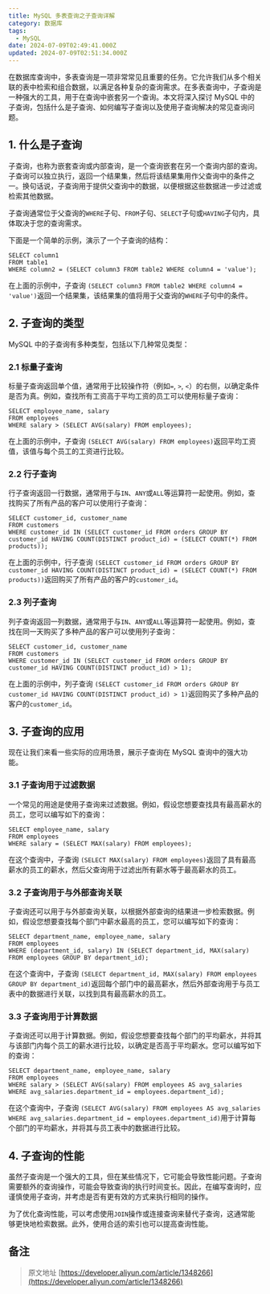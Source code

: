 ```yaml
---
title: MySQL 多表查询之子查询详解
category: 数据库
tags:
  - MySQL
date: 2024-07-09T02:49:41.000Z
updated: 2024-07-09T02:51:34.000Z
---
```

在数据库查询中，多表查询是一项非常常见且重要的任务。它允许我们从多个相关联的表中检索和组合数据，以满足各种复杂的查询需求。在多表查询中，子查询是一种强大的工具，用于在查询中嵌套另一个查询。本文将深入探讨 MySQL 中的子查询，包括什么是子查询、如何编写子查询以及使用子查询解决的常见查询问题。

## 1. 什么是子查询

子查询，也称为嵌套查询或内部查询，是一个查询嵌套在另一个查询内部的查询。子查询可以独立执行，返回一个结果集，然后将该结果集用作父查询中的条件之一。换句话说，子查询用于提供父查询中的数据，以便根据这些数据进一步过滤或检索其他数据。

子查询通常位于父查询的`WHERE`​子句、`FROM`​子句、`SELECT`​子句或`HAVING`​子句内，具体取决于您的查询需求。

下面是一个简单的示例，演示了一个子查询的结构：

```
SELECT column1
FROM table1
WHERE column2 = (SELECT column3 FROM table2 WHERE column4 = 'value');
```

在上面的示例中，子查询 `(SELECT column3 FROM table2 WHERE column4 = 'value')`​ 返回一个结果集，该结果集的值将用于父查询的`WHERE`​子句中的条件。

## 2. 子查询的类型

MySQL 中的子查询有多种类型，包括以下几种常见类型：

### 2.1 标量子查询

标量子查询返回单个值，通常用于比较操作符（例如`=`​, `>`​, `<`​）的右侧，以确定条件是否为真。例如，查找所有工资高于平均工资的员工可以使用标量子查询：

```
SELECT employee_name, salary
FROM employees
WHERE salary > (SELECT AVG(salary) FROM employees);
```

在上面的示例中，子查询 `(SELECT AVG(salary) FROM employees)`​ 返回平均工资值，该值与每个员工的工资进行比较。

### 2.2 行子查询

行子查询返回一行数据，通常用于与`IN`​、`ANY`​或`ALL`​等运算符一起使用。例如，查找购买了所有产品的客户可以使用行子查询：

```
SELECT customer_id, customer_name
FROM customers
WHERE customer_id IN (SELECT customer_id FROM orders GROUP BY customer_id HAVING COUNT(DISTINCT product_id) = (SELECT COUNT(*) FROM products));
```

在上面的示例中，行子查询 `(SELECT customer_id FROM orders GROUP BY customer_id HAVING COUNT(DISTINCT product_id) = (SELECT COUNT(*) FROM products))`​ 返回购买了所有产品的客户的`customer_id`​。

### 2.3 列子查询

列子查询返回一列数据，通常用于与`IN`​、`ANY`​或`ALL`​等运算符一起使用。例如，查找在同一天购买了多种产品的客户可以使用列子查询：

```
SELECT customer_id, customer_name
FROM customers
WHERE customer_id IN (SELECT customer_id FROM orders GROUP BY customer_id HAVING COUNT(DISTINCT product_id) > 1);
```

在上面的示例中，列子查询 `(SELECT customer_id FROM orders GROUP BY customer_id HAVING COUNT(DISTINCT product_id) > 1)`​ 返回购买了多种产品的客户的`customer_id`​。

## 3. 子查询的应用

现在让我们来看一些实际的应用场景，展示子查询在 MySQL 查询中的强大功能。

### 3.1 子查询用于过滤数据

一个常见的用途是使用子查询来过滤数据。例如，假设您想要查找具有最高薪水的员工，您可以编写如下的查询：

```
SELECT employee_name, salary
FROM employees
WHERE salary = (SELECT MAX(salary) FROM employees);
```

在这个查询中，子查询 `(SELECT MAX(salary) FROM employees)`​ 返回了具有最高薪水的员工的薪水，然后父查询用于过滤出所有薪水等于最高薪水的员工。

### 3.2 子查询用于与外部查询关联

子查询还可以用于与外部查询关联，以根据外部查询的结果进一步检索数据。例如，假设您想要查找每个部门中薪水最高的员工，您可以编写如下的查询：

```
SELECT department_name, employee_name, salary
FROM employees
WHERE (department_id, salary) IN (SELECT department_id, MAX(salary) FROM employees GROUP BY department_id);
```

在这个查询中，子查询 `(SELECT department_id, MAX(salary) FROM employees GROUP BY department_id)`​ 返回每个部门中的最高薪水，然后外部查询用于与员工表中的数据进行关联，以找到具有最高薪水的员工。

### 3.3 子查询用于计算数据

子查询还可以用于计算数据。例如，假设您想要查找每个部门的平均薪水，并将其与该部门内每个员工的薪水进行比较，以确定是否高于平均薪水。您可以编写如下的查询：

```
SELECT department_name, employee_name, salary
FROM employees
WHERE salary > (SELECT AVG(salary) FROM employees AS avg_salaries WHERE avg_salaries.department_id = employees.department_id);
```

在这个查询中，子查询 `(SELECT AVG(salary) FROM employees AS avg_salaries WHERE avg_salaries.department_id = employees.department_id)`​ 用于计算每个部门的平均薪水，并将其与员工表中的数据进行比较。

## 4. 子查询的性能

虽然子查询是一个强大的工具，但在某些情况下，它可能会导致性能问题。子查询需要额外的查询操作，可能会导致查询的执行时间变长。因此，在编写查询时，应谨慎使用子查询，并考虑是否有更有效的方式来执行相同的操作。

为了优化查询性能，可以考虑使用`JOIN`​操作或连接查询来替代子查询，这通常能够更快地检索数据。此外，使用合适的索引也可以提高查询性能。

## 备注

> 原文地址 [https://developer.aliyun.com/article/1348266](https://developer.aliyun.com/article/1348266)
